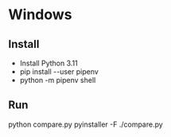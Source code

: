 # Windows

## Install

- Install Python 3.11
- pip install --user pipenv
- python -m pipenv shell


## Run
python compare.py
pyinstaller -F ./compare.py
